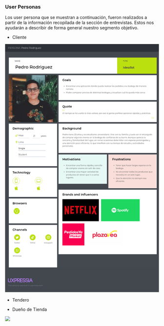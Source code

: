 ### User Personas
Los user persona que se muestran a continuación, fueron realizados a partir de la información recopilada de la sección de entrevistas. Estos nos ayudarán a describir de forma general nuestro segmento objetivo.

- Cliente
<img src="../../../img/users_persona/User Persona Cliente.png">

- Tendero

- Dueño de Tienda
<img src="../../../img/users_persona/User Persona Dueño.png">

